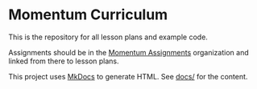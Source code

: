 # Momentum Curriculum

This is the repository for all lesson plans and example code.

Assignments should be in the [Momentum Assignments](https://github.com/momentum-assignments) organization and linked from there to lesson plans.

This project uses [MkDocs](https://www.mkdocs.org/) to generate HTML. See [docs/](docs/) for the content.
